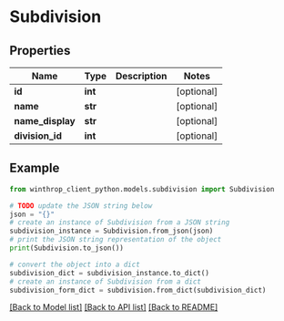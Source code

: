 # Subdivision


## Properties

Name | Type | Description | Notes
------------ | ------------- | ------------- | -------------
**id** | **int** |  | [optional] 
**name** | **str** |  | [optional] 
**name_display** | **str** |  | [optional] 
**division_id** | **int** |  | [optional] 

## Example

```python
from winthrop_client_python.models.subdivision import Subdivision

# TODO update the JSON string below
json = "{}"
# create an instance of Subdivision from a JSON string
subdivision_instance = Subdivision.from_json(json)
# print the JSON string representation of the object
print(Subdivision.to_json())

# convert the object into a dict
subdivision_dict = subdivision_instance.to_dict()
# create an instance of Subdivision from a dict
subdivision_form_dict = subdivision.from_dict(subdivision_dict)
```
[[Back to Model list]](../README.md#documentation-for-models) [[Back to API list]](../README.md#documentation-for-api-endpoints) [[Back to README]](../README.md)


